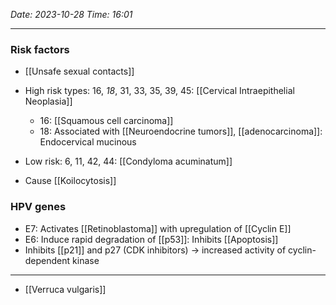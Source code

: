 *Date: 2023-10-28*
*Time: 16:01* 

---
### Risk factors
- [[Unsafe sexual contacts]] 

- High risk types: 16, *18*, 31, 33,  35, 39, 45: [[Cervical Intraepithelial Neoplasia]]
	- 16: [[Squamous cell carcinoma]] 
	- 18: Associated with [[Neuroendocrine tumors]], [[adenocarcinoma]]: Endocervical mucinous 
- Low risk: 6, 11, 42, 44: [[Condyloma acuminatum]] 

- Cause [[Koilocytosis]]
### HPV genes
- E7: Activates [[Retinoblastoma]] with upregulation of [[Cyclin E]]
- E6: Induce rapid degradation of [[p53]]: Inhibits [[Apoptosis]]
- Inhibits [[p21]] and p27 (CDK inhibitors) → increased activity of cyclin-dependent kinase

---
- [[Verruca vulgaris]] 




